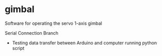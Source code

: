 # gimbal
Software for operating the servo 1-axis gimbal

Serial Connection Branch
- Testing data transfer between Arduino and computer running python script

